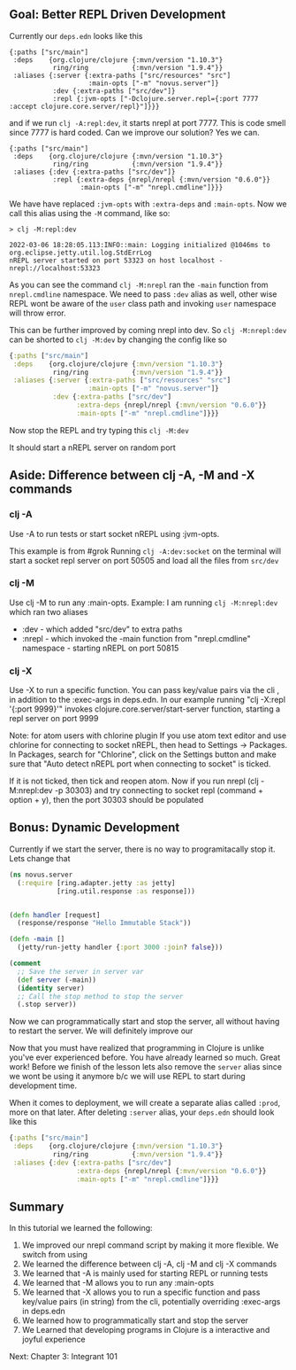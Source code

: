 ## Goal: Better REPL Driven Development

Currently our `deps.edn` looks like this

```
{:paths ["src/main"]
 :deps    {org.clojure/clojure {:mvn/version "1.10.3"}
           ring/ring           {:mvn/version "1.9.4"}}
 :aliases {:server {:extra-paths ["src/resources" "src"]
                    :main-opts ["-m" "novus.server"]}
           :dev {:extra-paths ["src/dev"]}
           :repl {:jvm-opts ["-Dclojure.server.repl={:port 7777 :accept clojure.core.server/repl}"]}}}

```

and if we run `clj -A:repl:dev`, it starts nrepl at port 7777. This is code smell since 7777 is hard coded. Can we improve our solution? Yes we can.

```
{:paths ["src/main"]
 :deps    {org.clojure/clojure {:mvn/version "1.10.3"}
           ring/ring           {:mvn/version "1.9.4"}}
 :aliases {:dev {:extra-paths ["src/dev"]}
           :repl {:extra-deps {nrepl/nrepl {:mvn/version "0.6.0"}}
                  :main-opts ["-m" "nrepl.cmdline"]}}}
```

We have have replaced `:jvm-opts` with `:extra-deps` and `:main-opts`. Now we call this alias using the `-M` command, like so:
```
> clj -M:repl:dev

2022-03-06 18:28:05.113:INFO::main: Logging initialized @1046ms to org.eclipse.jetty.util.log.StdErrLog
nREPL server started on port 53323 on host localhost - nrepl://localhost:53323
```

As you can see the command `clj -M:nrepl` ran the `-main` function from `nrepl.cmdline` namespace. We need to pass `:dev` alias as well, other wise REPL wont be aware of the `user` class path and invoking `user` namespace will throw error.

This can be further improved by coming nrepl into dev. So `clj -M:nrepl:dev` can be shorted to `clj -M:dev` by changing the config like so

```clj
{:paths ["src/main"]
 :deps    {org.clojure/clojure {:mvn/version "1.10.3"}
           ring/ring           {:mvn/version "1.9.4"}}
 :aliases {:server {:extra-paths ["src/resources" "src"]
                    :main-opts ["-m" "novus.server"]}
           :dev {:extra-paths ["src/dev"]
                 :extra-deps {nrepl/nrepl {:mvn/version "0.6.0"}}
                 :main-opts ["-m" "nrepl.cmdline"]}}}

```

Now stop the REPL and try typing this `clj -M:dev`

It should start a nREPL server on random port

## Aside: Difference between clj -A, -M and -X commands

### clj -A
Use -A to run tests or start socket nREPL using :jvm-opts.

This example is from #grok
Running `clj -A:dev:socket` on the terminal will start a socket repl server on port 50505 and load all the files from `src/dev`

### clj -M
Use clj -M to run any :main-opts.
Example:
I am running `clj -M:nrepl:dev` which ran two aliases
- :dev - which added "src/dev" to extra paths
- :nrepl - which invoked the -main function from "nrepl.cmdline" namespace  - starting nREPL on port 50815

### clj -X
Use -X to run a specific function. You can pass key/value pairs via the cli , in addition to the :exec-args in deps.edn.
In our example running "clj -X:repl '{:port 9999}'" invokes clojure.core.server/start-server function, starting a repl server on port 9999


Note: for atom users with chlorine plugin
If you use atom text editor and use chlorine for connecting to socket nREPL, then head to Settings -> Packages. In Packages, search for "Chlorine", click on the Settings button and make sure that "Auto detect nREPL port when connecting to socket" is ticked.

If it is not ticked, then tick and reopen atom. Now if you run nrepl (clj -M:nrepl:dev -p 30303) and try connecting to socket repl (command + option + y), then the port 30303 should be populated


## Bonus: Dynamic Development

Currently if we start the server, there is no way to programitacally stop it. Lets change that

```clj
(ns novus.server
  (:require [ring.adapter.jetty :as jetty]
            [ring.util.response :as response]))


(defn handler [request]
  (response/response "Hello Immutable Stack"))

(defn -main []
  (jetty/run-jetty handler {:port 3000 :join? false}))

(comment
  ;; Save the server in server var
  (def server (-main))
  (identity server)
  ;; Call the stop method to stop the server
  (.stop server))


```

Now we can programmatically start and stop the server, all without having to restart the server. We will definitely improve our

Now that you must have realized that programming in Clojure is unlike you've ever experienced before. You have already learned so much. Great work! Before we finish of the lesson lets also remove the `server` alias since we wont be using it anymore b/c we will use REPL to start during development time.

When it comes to deployment, we will create a separate alias called `:prod`, more on that later. After deleting `:server` alias, your `deps.edn` should look like this

```clj
{:paths ["src/main"]
 :deps    {org.clojure/clojure {:mvn/version "1.10.3"}
           ring/ring           {:mvn/version "1.9.4"}}
 :aliases {:dev {:extra-paths ["src/dev"]
                 :extra-deps {nrepl/nrepl {:mvn/version "0.6.0"}}
                 :main-opts ["-m" "nrepl.cmdline"]}}}

```


## Summary
In this tutorial we learned the following:

1. We improved our nrepl command script by making it more flexible. We switch from using
2. We learned the difference between clj -A, clj -M and clj -X commands
3. We learned that -A is mainly used for starting REPL or running tests
4. We learned that -M allows you to run any :main-opts
5. We learned that -X allows you to run a specific function and pass key/value pairs (in string) from the cli, potentially overriding :exec-args in deps.edn
6. We learned how to programmatically start and stop the server
7. We Learned that developing programs in Clojure is a interactive and joyful experience


Next: Chapter 3: Integrant 101
